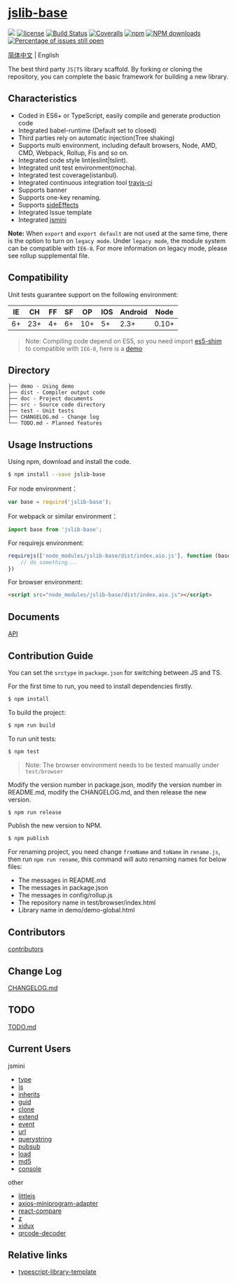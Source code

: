 # [jslib-base](https://github.com/yanhaijing/jslib-base)
[![](https://img.shields.io/badge/Powered%20by-jslib%20base-brightgreen.svg)](https://github.com/yanhaijing/jslib-base)
[![license](https://img.shields.io/badge/license-MIT-blue.svg)](https://github.com/yanhaijing/jslib-base/blob/master/LICENSE)
[![Build Status](https://travis-ci.org/yanhaijing/jslib-base.svg?branch=master)](https://travis-ci.org/yanhaijing/jslib-base)
[![Coveralls](https://img.shields.io/coveralls/yanhaijing/jslib-base.svg)](https://coveralls.io/github/yanhaijing/jslib-base)
[![npm](https://img.shields.io/badge/npm-0.1.0-orange.svg)](https://www.npmjs.com/package/jslib-base)
[![NPM downloads](http://img.shields.io/npm/dm/jslib-base.svg?style=flat-square)](http://www.npmtrends.com/jslib-base)
[![Percentage of issues still open](http://isitmaintained.com/badge/open/yanhaijing/jslib-base.svg)](http://isitmaintained.com/project/yanhaijing/jslib-base "Percentage of issues still open")

[简体中文](./README.zh-CN.md) | English

The best third party `JS|TS` library scaffold. By forking or cloning the repository, you can complete the basic framework for building a new library.

## Characteristics

- Coded in ES6+ or TypeScript, easily compile and generate production code
- Integrated babel-runtime (Default set to closed)
- Third parties rely on automatic injection(Tree shaking)
- Supports multi environment, including default browsers, Node, AMD, CMD, Webpack, Rollup, Fis and so on.
- Integrated code style lint(eslint|tslint).
- Integrated unit test environment(mocha).
- Integrated test coverage(istanbul).
- Integrated continuous integration tool [travis-ci](https://www.travis-ci.org/)
- Supports banner
- Supports one-key renaming.
- Supports [sideEffects](https://github.com/webpack/webpack/tree/master/examples/side-effects)
- Integrated Issue template
- Integrated [jsmini](https://github.com/jsmini)

**Note:** When `export` and `export default` are not used at the same time, there is the option to 
turn on `legacy mode`. Under `legacy mode`, the module system can be compatible with `IE6-8`. For more information on legacy mode, 
please see rollup supplemental file. 

## Compatibility
Unit tests guarantee support on the following environment:

| IE   | CH   | FF   | SF   | OP   | IOS  | Android   | Node  |
| ---- | ---- | ---- | ---- | ---- | ---- | ---- | ----- |
| 6+   | 23+  | 4+   | 6+   | 10+  | 5+   | 2.3+ | 0.10+ |

> Note: Compiling code depend on ES5, so you need import [es5-shim](http://github.com/es-shims/es5-shim/) to compatible with `IE6-8`, here is a [demo](./demo/demo-global.html)

## Directory
```
├── demo - Using demo
├── dist - Compiler output code
├── doc - Project documents
├── src - Source code directory
├── test - Unit tests
├── CHANGELOG.md - Change log
└── TODO.md - Planned features
```

## Usage Instructions

Using npm, download and install the code. 

```bash
$ npm install --save jslib-base
```

For node environment：

```js
var base = require('jslib-base');
```

For webpack or similar environment：

```js
import base from 'jslib-base';
```

For requirejs environment:

```js
requirejs(['node_modules/jslib-base/dist/index.aio.js'], function (base) {
    // do something...
})
```

For browser environment:

```html
<script src="node_modules/jslib-base/dist/index.aio.js"></script>
```

## Documents
[API](./doc/api.md)

## Contribution Guide

You can set the `srctype` in `package.json` for switching between JS and TS.

For the first time to run, you need to install dependencies firstly.

```bash
$ npm install
```

To build the project:

```bash
$ npm run build
```

To run unit tests:

```bash
$ npm test
```

> Note: The browser environment needs to be tested manually under ```test/browser```

Modify the version number in package.json, modify the version number in README.md, modify the CHANGELOG.md, and then release the new version.

```bash
$ npm run release
```

Publish the new version to NPM.

```bash
$ npm publish
```

For renaming project, you need change `fromName` and `toName` in `rename.js`, then run `npm run rename`, this command will auto renaming names for below files:

- The messages in README.md
- The messages in package.json
- The messages in config/rollup.js
- The repository name in test/browser/index.html
- Library name in demo/demo-global.html

## Contributors

[contributors](https://github.com/yanhaijing/jslib-base/graphs/contributors)

## Change Log
[CHANGELOG.md](./CHANGELOG.md)

## TODO
[TODO.md](./TODO.md)

## Current Users

jsmini

- [type](https://github.com/jsmini/type)
- [is](https://github.com/jsmini/is)
- [inherits](https://github.com/jsmini/inherits)
- [guid](https://github.com/jsmini/guid)
- [clone](https://github.com/jsmini/clone)
- [extend](https://github.com/jsmini/extend)
- [event](https://github.com/jsmini/event)
- [url](https://github.com/jsmini/url)
- [querystring](https://github.com/jsmini/querystring)
- [pubsub](https://github.com/jsmini/pubsub)
- [load](https://github.com/jsmini/load)
- [md5](https://github.com/jsmini/md5)
- [console](https://github.com/jsmini/console)

other

- [littlejs](https://github.com/Zenquan/littlejs)
- [axios-miniprogram-adapter](https://github.com/bigmeow/axios-miniprogram-adapter)
- [react-compare](https://github.com/fXy-during/react-compare)
- [z](https://github.com/PinghuaZhuang/z)
- [xidux](https://github.com/ximolang/xidux)
- [qrcode-decoder](https://github.com/yugasun/qrcode-decoder)

## Relative links

- [typescript-library-template](https://github.com/jiumao-fe/typescript-library-template)